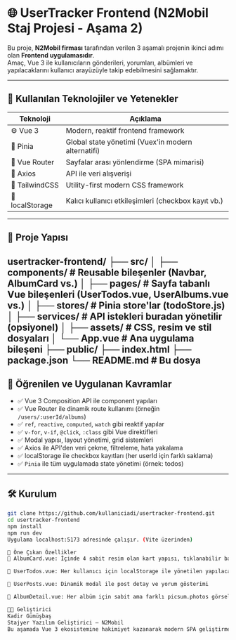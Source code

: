 # 🌐 UserTracker Frontend (N2Mobil Staj Projesi - Aşama 2)

Bu proje, **N2Mobil firması** tarafından verilen 3 aşamalı projenin ikinci adımı olan **Frontend uygulamasıdır**.  
Amaç, Vue 3 ile kullanıcıların gönderileri, yorumları, albümleri ve yapılacaklarını kullanıcı arayüzüyle takip edebilmesini sağlamaktır.

---

## 🚀 Kullanılan Teknolojiler ve Yetenekler

| Teknoloji      | Açıklama                                            |
|----------------|-----------------------------------------------------|
| ⚙️ Vue 3       | Modern, reaktif frontend framework                  | 
| 🌿 Pinia       | Global state yönetimi (Vuex'in modern alternatifi) |
| 🔗 Vue Router  | Sayfalar arası yönlendirme (SPA mimarisi)           |
| 🔮 Axios       | API ile veri alışverişi                             |
| 🎨 TailwindCSS | Utility-first modern CSS framework                  |
| 💾 localStorage| Kalıcı kullanıcı etkileşimleri (checkbox kayıt vb.) |

---

## 📂 Proje Yapısı
usertracker-frontend/
├── src/
│ ├── components/ # Reusable bileşenler (Navbar, AlbumCard vs.)
│ ├── pages/ # Sayfa tabanlı Vue bileşenleri (UserTodos.vue, UserAlbums.vue vs.)
│ ├── stores/ # Pinia store'lar (todoStore.js)
│ ├── services/ # API istekleri buradan yönetilir (opsiyonel)
│ ├── assets/ # CSS, resim ve stil dosyaları
│ └── App.vue # Ana uygulama bileşeni
├── public/
├── index.html
├── package.json
└── README.md # Bu dosya
---

## 📌 Öğrenilen ve Uygulanan Kavramlar

- ✅ Vue 3 Composition API ile component yapıları
- ✅ Vue Router ile dinamik route kullanımı (örneğin `/users/:userId/albums`)
- ✅ `ref`, `reactive`, `computed`, `watch` gibi reaktif yapılar
- ✅ `v-for`, `v-if`, `@click`, `:class` gibi Vue direktifleri
- ✅ Modal yapısı, layout yönetimi, grid sistemleri
- ✅ Axios ile API'den veri çekme, filtreleme, hata yakalama
- ✅ localStorage ile checkbox kayıtları (her userId için farklı saklama)
- ✅ `Pinia` ile tüm uygulamada state yönetimi (örnek: todos)

---

## 🛠️ Kurulum

```bash
git clone https://github.com/kullaniciadi/usertracker-frontend.git
cd usertracker-frontend
npm install
npm run dev
Uygulama localhost:5173 adresinde çalışır. (Vite üzerinden)

🧠 Öne Çıkan Özellikler
📁 AlbumCard.vue: İçinde 4 sabit resim olan kart yapısı, tıklanabilir bağlantı

📝 UserTodos.vue: Her kullanıcı için localStorage ile yönetilen yapılacaklar listesi

💬 UserPosts.vue: Dinamik modal ile post detay ve yorum gösterimi

📸 AlbumDetail.vue: Her albüm için sabit ama farklı picsum.photos görselleri

👨‍💻 Geliştirici
Kadir Gümüşbaş
Stajyer Yazılım Geliştirici – N2Mobil
Bu aşamada Vue 3 ekosistemine hakimiyet kazanarak modern SPA geliştirme konusunda ciddi bir yetkinlik kazandım ✅

